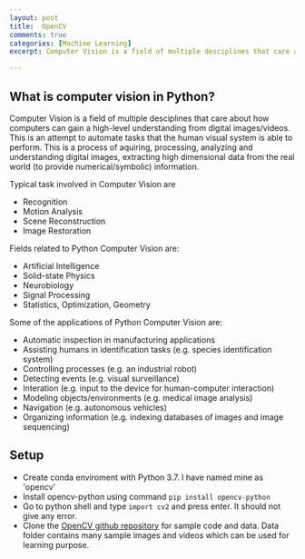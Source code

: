 ```yaml
---
layout: post
title:  OpenCV
comments: true
categories: [Machine Learning]
excerpt: Computer Vision is a field of multiple desciplines that care about how computers can gain a high-level understanding from digital images/videos. This is an attempt to automate tasks that the human visual system is able to perform. This is a process of aquiring, processing, analyzing and understanding digital images, extracting high dimensional data from the real world (to provide numerical/symbolic) information.

---
```


## What is computer vision in Python?

Computer Vision is a field of multiple desciplines that care about how computers can gain a high-level understanding from digital images/videos.
This is an attempt to automate tasks that the human visual system is able to perform. This is a process of aquiring, processing, analyzing and understanding digital images, extracting high dimensional data from the real world (to provide numerical/symbolic) information.

Typical task involved in Computer Vision are

- Recognition
- Motion Analysis
- Scene Reconstruction
- Image Restoration

Fields related to Python Computer Vision are:

- Artificial Intelligence
- Solid-state Physics
- Neurobiology
- Signal Processing
- Statistics, Optimization, Geometry

Some of the applications of Python Computer Vision are:

- Automatic inspection in manufacturing applications
- Assisting humans in identification tasks (e.g. species identification system)
- Controlling processes (e.g. an industrial robot)
- Detecting events (e.g. visual surveillance)
- Interation (e.g. input to the device for human-computer interaction)
- Modeling objects/environments (e.g. medical image analysis)
- Navigation (e.g. autonomous vehicles)
- Organizing information (e.g. indexing databases of images and image sequencing)

## Setup

- Create conda enviroment with Python 3.7. I have named mine as 'opencv'
- Install opencv-python using command `pip install opencv-python`
- Go to python shell and type `import cv2` and press enter. It should not give any error.
- Clone the [OpenCV github repository](https://github.com/opencv/) for sample code and data. Data folder contains many sample images and videos which can be used for learning purpose.

